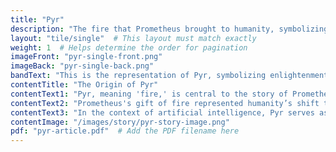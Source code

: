 ```yaml
---
title: "Pyr"
description: "The fire that Prometheus brought to humanity, symbolizing enlightenment and defiance."
layout: "tile/single"  # This layout must match exactly
weight: 1  # Helps determine the order for pagination
imageFront: "pyr-single-front.png"
imageBack: "pyr-single-back.png"
bandText: "This is the representation of Pyr, symbolizing enlightenment and progress."
contentTitle: "The Origin of Pyr"
contentText1: "Pyr, meaning 'fire,' is central to the story of Prometheus, who defied the gods to bring fire to humanity. This act was both a gift and a burden, symbolizing knowledge, enlightenment, and progress."
contentText2: "Prometheus's gift of fire represented humanity’s shift toward independence and innovation, embodying our ability to create and shape our future."
contentText3: "In the context of artificial intelligence, Pyr serves as a metaphor for progress with risks—raising questions about control, ethics, and consequence."
contentImage: "/images/story/pyr-story-image.png"
pdf: "pyr-article.pdf"  # Add the PDF filename here
---
```


